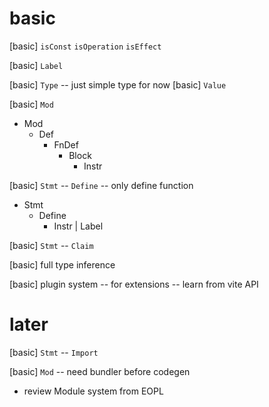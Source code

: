 # basic

[basic] `isConst` `isOperation` `isEffect`

[basic] `Label`

[basic] `Type` -- just simple type for now
[basic] `Value`

[basic] `Mod`

- Mod
  - Def
    - FnDef
      - Block
        - Instr

[basic] `Stmt` -- `Define` -- only define function

- Stmt
  - Define
    - Instr | Label

[basic] `Stmt` -- `Claim`


[basic] full type inference

[basic] plugin system -- for extensions -- learn from vite API

# later

[basic] `Stmt` -- `Import`

[basic] `Mod` -- need bundler before codegen

- review Module system from EOPL

